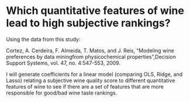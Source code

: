 # Which quantitative features of wine lead to high subjective rankings?

Using the data from this study:

Cortez, A. Cerdeira, F. Almeida, T. Matos, and J. Reis, “Modeling wine preferences by data miningfrom physicochemical properties”,Decision Support Systems, vol. 47, no. 4:547-553, 2009.

I will generate coefficients for a linear model (comparing OLS, Ridge, and Lasso) relating a subjective wine quality score to different quantitative features of wine to see if there are a set of features that are more responsible for good/bad wine taste rankings.


